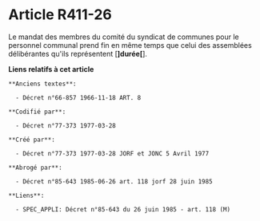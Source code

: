 # Article R411-26

Le mandat des membres du comité du syndicat de communes pour le personnel communal prend fin en même temps que celui des
assemblées délibérantes qu'ils représentent [**]durée[**].

**Liens relatifs à cet article**

	**Anciens textes**:

	  - Décret n°66-857 1966-11-18 ART. 8

	**Codifié par**:

	  - Décret n°77-373 1977-03-28

	**Créé par**:

	  - Décret n°77-373 1977-03-28 JORF et JONC 5 Avril 1977

	**Abrogé par**:

	  - Décret n°85-643 1985-06-26 art. 118 jorf 28 juin 1985

	**Liens**:

	  - SPEC_APPLI: Décret n°85-643 du 26 juin 1985 - art. 118 (M)
